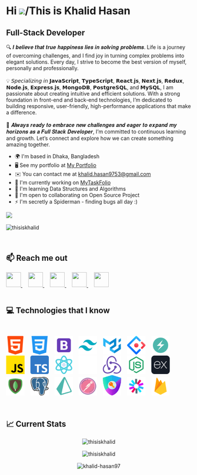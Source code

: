 Hi ![](https://user-images.githubusercontent.com/18350557/176309783-0785949b-9127-417c-8b55-ab5a4333674e.gif)/This is Khalid Hasan
====================================================================================================================================

Full-Stack Developer
--------------------

🔍 𝑰 𝒃𝒆𝒍𝒊𝒆𝒗𝒆 𝒕𝒉𝒂𝒕 𝒕𝒓𝒖𝒆 𝒉𝒂𝒑𝒑𝒊𝒏𝒆𝒔𝒔 𝒍𝒊𝒆𝒔 𝒊𝒏 𝒔𝒐𝒍𝒗𝒊𝒏𝒈 𝒑𝒓𝒐𝒃𝒍𝒆𝒎𝒔. Life is a journey of overcoming challenges, and I find joy in turning complex problems into elegant solutions. Every day, I strive to become the best version of myself, personally and professionally. 
<br /><br />
💡 𝘚𝘱𝘦𝘤𝘪𝘢𝘭𝘪𝘻𝘪𝘯𝘨 𝘪𝘯 𝗝𝗮𝘃𝗮𝗦𝗰𝗿𝗶𝗽𝘁, 𝗧𝘆𝗽𝗲𝗦𝗰𝗿𝗶𝗽𝘁, 𝗥𝗲𝗮𝗰𝘁.𝗷𝘀, 𝗡𝗲𝘅𝘁.𝗷𝘀, 𝗥𝗲𝗱𝘂𝘅, 𝗡𝗼𝗱𝗲.𝗷𝘀, 𝗘𝘅𝗽𝗿𝗲𝘀𝘀.𝗷𝘀, 𝗠𝗼𝗻𝗴𝗼𝗗𝗕, 𝗣𝗼𝘀𝘁𝗴𝗿𝗲𝗦𝗤𝗟, and 𝗠𝘆𝗦𝗤𝗟, I am passionate about creating intuitive and efficient solutions. With a strong foundation in front-end and back-end technologies, I’m dedicated to building responsive, user-friendly, high-performance applications that make a difference. 
<br /><br />
🎯 𝑨𝒍𝒘𝒂𝒚𝒔 𝒓𝒆𝒂𝒅𝒚 𝒕𝒐 𝒆𝒎𝒃𝒓𝒂𝒄𝒆 𝒏𝒆𝒘 𝒄𝒉𝒂𝒍𝒍𝒆𝒏𝒈𝒆𝒔 𝒂𝒏𝒅 𝒆𝒂𝒈𝒆𝒓 𝒕𝒐 𝒆𝒙𝒑𝒂𝒏𝒅 𝒎𝒚 𝒉𝒐𝒓𝒊𝒛𝒐𝒏𝒔 𝒂𝒔 𝒂 𝑭𝒖𝒍𝒍 𝑺𝒕𝒂𝒄𝒌 𝑫𝒆𝒗𝒆𝒍𝒐𝒑𝒆𝒓, I’m committed to continuous learning and growth. Let’s connect and explore how we can create something amazing together.

* 🌍  I'm based in Dhaka, Bangladesh
* 🖥️  See my portfolio at [My Portfolio](http://khalid-hasan98.vercel.app)
* ✉️  You can contact me at [khalid.hasan9753@gmail.com](mailto:khalid.hasan9753@gmail.com)
* 🚀  I'm currently working on [MyTaskFolio](http://mytaskfolio.vercel.app)
* 🧠  I'm learning Data Structures and Algorithms
* 🤝  I'm open to collaborating on Open Source Project
* ⚡  I'm secretly a Spiderman - finding bugs all day :)

<a href="https://www.github.com/ThisIsKhalid" target="_blank" rel="noreferrer"><img
src="https://img.shields.io/github/followers/ThisIsKhalid?logo=github&style=for-the-badge&color=0891b2&labelColor=1c1917" /></a>
<p align="left"> <img src="https://komarev.com/ghpvc/?username=thisiskhalid&label=Profile%20views&color=0e75b6&style=flat" alt="thisiskhalid" /> </p>


<br />
<!-- ## 🎨 Some of My Art
<br />

<div align="center"> <img src="https://github.com/ThisIsKhalid/ThisIsKhalid/blob/main/Images/git-banner.png"> </div> -->

## :mailbox: Reach me out

<div align="left"> 
  <a href="https://discord.com/users/khalidhasan" target="_blank" rel="noreferrer"> 
    <picture> 
      <source media="(prefers-color-scheme: dark)" srcset="https://raw.githubusercontent.com/danielcranney/readme-generator/main/public/icons/socials/discord-dark.svg" /> 
      <source media="(prefers-color-scheme: light)" srcset="https://raw.githubusercontent.com/danielcranney/readme-generator/main/public/icons/socials/discord.svg" /> 
      <img src="https://raw.githubusercontent.com/danielcranney/readme-generator/main/public/icons/socials/discord.svg" width="40" height="40" /> 
    </picture> 
  </a>&nbsp;&nbsp;&nbsp;
  <a href="https://www.facebook.com/khalid.hasan9753" target="_blank" rel="noreferrer"> 
    <picture> 
      <source media="(prefers-color-scheme: dark)" srcset="https://raw.githubusercontent.com/danielcranney/readme-generator/main/public/icons/socials/facebook-dark.svg" /> 
      <source media="(prefers-color-scheme: light)" srcset="https://raw.githubusercontent.com/danielcranney/readme-generator/main/public/icons/socials/facebook.svg" /> 
      <img src="https://raw.githubusercontent.com/danielcranney/readme-generator/main/public/icons/socials/facebook.svg" width="40" height="40" /> 
    </picture> 
  </a>&nbsp;&nbsp;&nbsp;
  <a href="https://www.github.com/ThisIsKhalid" target="_blank" rel="noreferrer"> 
    <picture> 
      <source media="(prefers-color-scheme: dark)" srcset="https://raw.githubusercontent.com/danielcranney/readme-generator/main/public/icons/socials/github-dark.svg" /> 
      <source media="(prefers-color-scheme: light)" srcset="https://raw.githubusercontent.com/danielcranney/readme-generator/main/public/icons/socials/github.svg" /> 
      <img src="https://raw.githubusercontent.com/danielcranney/readme-generator/main/public/icons/socials/github.svg" width="40" height="40" /> 
    </picture> 
  </a>&nbsp;&nbsp;&nbsp;
  <a href="https://www.linkedin.com/in/khalid-hasan97" target="_blank" rel="noreferrer"> 
    <picture> 
      <source media="(prefers-color-scheme: dark)" srcset="https://raw.githubusercontent.com/danielcranney/readme-generator/main/public/icons/socials/linkedin-dark.svg" /> 
      <source media="(prefers-color-scheme: light)" srcset="https://raw.githubusercontent.com/danielcranney/readme-generator/main/public/icons/socials/linkedin.svg" /> 
      <img src="https://raw.githubusercontent.com/danielcranney/readme-generator/main/public/icons/socials/linkedin.svg" width="40" height="40" /> 
    </picture> 
  </a>&nbsp;&nbsp;&nbsp;
  <a href="https://www.youtube.com/@khalidsDevLab" target="_blank" rel="noreferrer"> 
    <picture> 
      <source media="(prefers-color-scheme: dark)" srcset="https://raw.githubusercontent.com/danielcranney/readme-generator/main/public/icons/socials/youtube-dark.svg" /> 
      <source media="(prefers-color-scheme: light)" srcset="https://raw.githubusercontent.com/danielcranney/readme-generator/main/public/icons/socials/youtube.svg" /> 
      <img src="https://raw.githubusercontent.com/danielcranney/readme-generator/main/public/icons/socials/youtube.svg" width="40" height="40" /> 
    </picture> 
  </a>
</div>

<br />

<!--
<p align="left">
  <a href="https://linkedin.com/in/khalid-hasan97" target="blank">
    <img align="center" src="https://github.com/ThisIsKhalid/ThisIsKhalid/blob/main/Images/icons/linkedin.png" alt="khalid-hasan97" width="50px" />
  </a> &nbsp;&nbsp;&nbsp;
  
  <a href="https://fb.com/khalid.hasan9753" target="blank">
    <img align="center" src="https://github.com/ThisIsKhalid/ThisIsKhalid/blob/main/Images/icons/facebook.png" alt="khalid.hasan9753" width="50px" />
  </a> &nbsp;&nbsp;&nbsp;
  
  <a href="https://www.youtube.com/@khalidsdevlab" target="blank">
    <img align="center" src="https://github.com/ThisIsKhalid/ThisIsKhalid/blob/main/Images/icons/youtube.png" alt="khalidsdevlab" width="50px" />
  </a>
</p>

<br />
-->

## :computer: Technologies that I know

<br>

<p align="left">
<img width="50px" src="https://github.com/ThisIsKhalid/ThisIsKhalid/blob/main/Images/icons/html-5.png"/>&nbsp;&nbsp;&nbsp;
<img width="50px" src="https://github.com/ThisIsKhalid/ThisIsKhalid/blob/main/Images/icons/css-3.png"/>&nbsp;&nbsp;&nbsp;
<img width="50px" src="https://github.com/ThisIsKhalid/ThisIsKhalid/blob/main/Images/icons/bootstrap.png"/>&nbsp;&nbsp;&nbsp;
<img width="50px" src="https://github.com/ThisIsKhalid/ThisIsKhalid/blob/main/Images/icons/tailwind.png"/>&nbsp;&nbsp;&nbsp;
<img width="50px" src="https://github.com/ThisIsKhalid/ThisIsKhalid/blob/main/Images/icons/materialUI.png"/>&nbsp;&nbsp;&nbsp;
<img width="50px" src="https://github.com/ThisIsKhalid/ThisIsKhalid/blob/main/Images/icons/ant-design.svg"/>&nbsp;&nbsp;&nbsp;
<img width="50px" src="https://github.com/ThisIsKhalid/ThisIsKhalid/blob/main/Images/icons/chakraUI.png"/>&nbsp;&nbsp;&nbsp;
<img width="50px" src="https://github.com/ThisIsKhalid/ThisIsKhalid/blob/main/Images/icons/js.png"/>&nbsp;&nbsp;&nbsp;
<img width="50px" src="https://github.com/ThisIsKhalid/ThisIsKhalid/blob/main/Images/icons/typescript.png"/>&nbsp;&nbsp;&nbsp;
<img width="50px" src="https://github.com/ThisIsKhalid/ThisIsKhalid/blob/main/Images/icons/reactjs.png"/>&nbsp;&nbsp;&nbsp;
<img width="50px" src="https://github.com/ThisIsKhalid/ThisIsKhalid/blob/main/Images/icons/nextjs1.png"/>&nbsp;&nbsp;&nbsp;
<img width="50px" src="https://github.com/ThisIsKhalid/ThisIsKhalid/blob/main/Images/icons/redux.png"/>&nbsp;&nbsp;&nbsp;
<img width="50px" src="https://github.com/ThisIsKhalid/ThisIsKhalid/blob/main/Images/icons/nodejs.png"/>&nbsp;&nbsp;&nbsp;
<img width="50px" src="https://github.com/ThisIsKhalid/ThisIsKhalid/blob/main/Images/icons/express.png"/>&nbsp;&nbsp;&nbsp;
<img width="50px" src="https://github.com/ThisIsKhalid/ThisIsKhalid/blob/main/Images/icons/mongodb.png"/>&nbsp;&nbsp;&nbsp;
<img width="50px" src="https://github.com/ThisIsKhalid/ThisIsKhalid/blob/main/Images/icons/postgre.png"/>&nbsp;&nbsp;&nbsp;
<img width="50px" src="https://github.com/ThisIsKhalid/ThisIsKhalid/blob/main/Images/icons/prismaORM.png"/>&nbsp;&nbsp;&nbsp;
<img width="50px" src="https://github.com/ThisIsKhalid/ThisIsKhalid/blob/main/Images/icons/postman.png"/>&nbsp;&nbsp;&nbsp;
<img width="50px" src="https://github.com/ThisIsKhalid/ThisIsKhalid/blob/main/Images/icons/nextauth.png"/>&nbsp;&nbsp;&nbsp;
<img width="50px" src="https://github.com/ThisIsKhalid/ThisIsKhalid/blob/main/Images/icons/jwt.png"/>&nbsp;&nbsp;&nbsp;
<img width="50px" src="https://github.com/ThisIsKhalid/ThisIsKhalid/blob/main/Images/icons/firebase.png"/>&nbsp;&nbsp;&nbsp;
</p>

<br />

## :chart_with_upwards_trend: Current Stats
<p align="center">
  <img align="center" src="https://github-readme-stats.vercel.app/api/top-langs?username=thisiskhalid&show_icons=true&locale=en&layout=compact&bg_color=0D1117&border_color=30363D&text_color=FFFFFF&icon_color=FB8C00" alt="thisiskhalid" />
</p>

<p align="center"><img align="center" src="https://github-readme-streak-stats.herokuapp.com/?user=thisiskhalid&background=0D1117&sideNums=FFFFFF&sideLabels=9A9A9A&currStreakNum=FB8C00&dates=6E6E6E" alt="thisiskhalid" /></p>

<p align="center"><img align="center" src="https://leetcard.jacoblin.cool/khalid-hasan97?ext=heatmap" alt="khalid-hasan97" /></p>
<!-- https://github.com/JacobLinCool/LeetCode-Stats-Card -->
